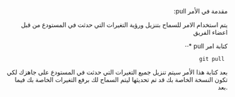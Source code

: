 <div dir='rls' align= 'right'


# :pull مقدمة في الأمر

يتم استخدام الامر للسماح بتنزيل ورؤية التغيرات التي حدثت في المستودع من قبل اعضاء الفريق 

⋅⋅*  pull كتابة امر
 
```git
git pull 
```
 
بعد كتابة هذا الأمر سيتم تنزيل جميع التغيرات التي حدثت في المستودع على جاهزك لكي تكون النسخة الخاصة بك قد تم تحديثها ليتم السماح لك برفع التغيرات الخاصة بك فيما بعد. 
 
 
 

</div>
